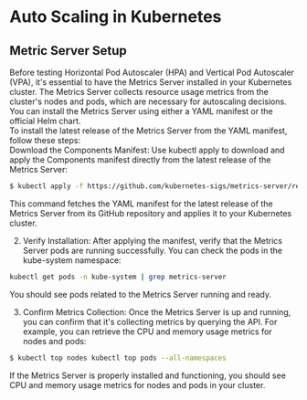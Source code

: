 # Auto Scaling in Kubernetes  

## Metric Server Setup  
Before testing Horizontal Pod Autoscaler (HPA) and Vertical Pod Autoscaler (VPA), it's essential to have the Metrics Server installed in your Kubernetes cluster. The Metrics Server collects resource usage metrics from the cluster's nodes and pods, which are necessary for autoscaling decisions.
You can install the Metrics Server using either a YAML manifest or the official Helm chart.   
To install the latest release of the Metrics Server from the YAML manifest, follow these steps:  
Download the Components Manifest: Use kubectl apply to download and apply the Components manifest directly from the latest release of the Metrics Server:  
```bash
$ kubectl apply -f https://github.com/kubernetes-sigs/metrics-server/releases/latest/download/components.yaml  
```  

This command fetches the YAML manifest for the latest release of the Metrics Server from its GitHub repository and applies it to your Kubernetes cluster.  

2. Verify Installation: After applying the manifest, verify that the Metrics Server pods are running successfully. You can check the pods in the kube-system namespace:  
```bash
kubectl get pods -n kube-system | grep metrics-server
```  
You should see pods related to the Metrics Server running and ready.  

3. Confirm Metrics Collection: Once the Metrics Server is up and running, you can confirm that it's collecting metrics by querying the API. For example, you can retrieve the CPU and memory usage metrics for nodes and pods:  
```bash
$ kubectl top nodes kubectl top pods --all-namespaces
```  
If the Metrics Server is properly installed and functioning, you should see CPU and memory usage metrics for nodes and pods in your cluster.  
